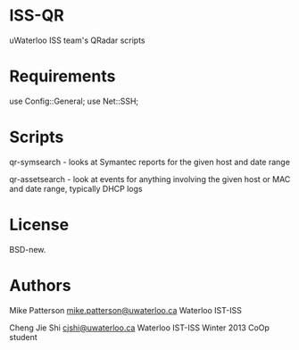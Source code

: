 ISS-QR
======

uWaterloo ISS team's QRadar scripts

Requirements
============

use Config::General;
use Net::SSH;

Scripts
=======

qr-symsearch - looks at Symantec reports for the given host and date range

qr-assetsearch - look at events for anything involving the given host or MAC and date range, typically DHCP logs

License
=======

BSD-new.

Authors
=======

Mike Patterson <mike.patterson@uwaterloo.ca> Waterloo IST-ISS

Cheng Jie Shi <cjshi@uwaterloo.ca> Waterloo IST-ISS Winter 2013 CoOp student

